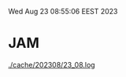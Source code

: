 Wed Aug 23 08:55:06 EEST 2023
# JAM
<a href='./cache/202308/23_08.log'>./cache/202308/23_08.log</a>
